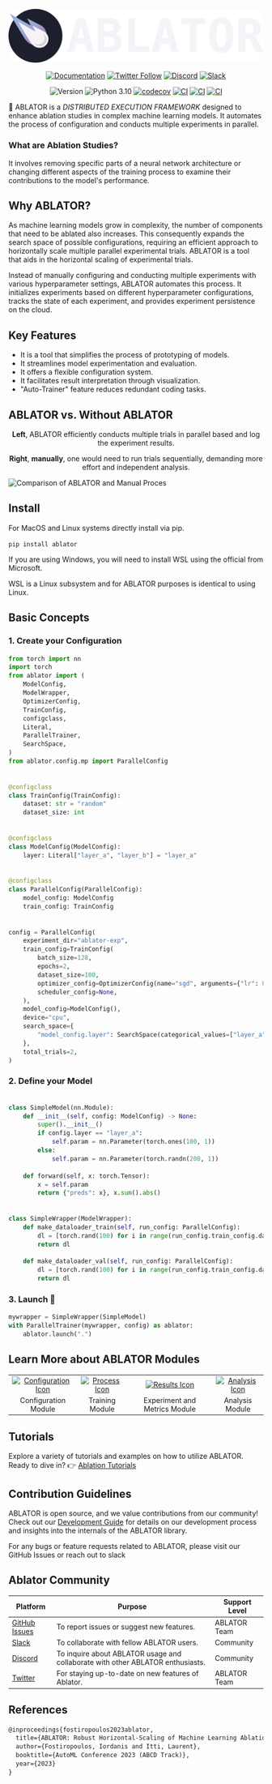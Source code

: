 

<p align="center">
  <img alt="Ablator Image" src="assets/ablator-logo.png">
</p>
<p align="center">
  <a href="https://dashboard.ablator.online/landing"><img src="https://img.shields.io/badge/docs-ABLATOR-blue" alt="Documentation"></a>
  <a href="https://twitter.com/ABLATOR_ORG"><img src="https://img.shields.io/twitter/follow/username?label=Follow&style=social" alt="Twitter Follow"></a>
  <a href="https://discord.com/invite/9dqThvGnUW"><img src="https://img.shields.io/discord/1153550638324650035?label=Discord&logo=discord" alt="Discord"></a>
  <a href="https://join.slack.com/t/ablator/shared_invite/zt-28009w2fk-fXG5Io38gjM0pnK4f4nZ9w"><img src="https://img.shields.io/badge/Slack-Join%20Us-blue?logo=slack" alt="Slack"></a>
</p>
<p align="center">
  <img src="https://img.shields.io/badge/version-1.0.1-blue" alt="Version">
  <img src="https://img.shields.io/badge/python-3.10-blue.svg" alt="Python 3.10">
  <a href="https://codecov.io/gh/fostiropoulos/ablator"><img src="https://codecov.io/gh/fostiropoulos/ablator/graph/badge.svg?token=LUGKC1R8CG" alt="codecov"></a>
  <a href="https://github.com/fostiropoulos/ablator/actions/workflows/_linux_test.yml"><img src="https://github.com/fostiropoulos/ablator/actions/workflows/_linux_test.yml/badge.svg" alt="CI"></a>
  <a href="https://github.com/fostiropoulos/ablator/actions/workflows/_mac_test.yml"><img src="https://github.com/fostiropoulos/ablator/actions/workflows/_mac_test.yml/badge.svg" alt="CI"></a>
  <a href="https://github.com/fostiropoulos/ablator/actions/workflows/_wsl_test.yml"><img src="https://github.com/fostiropoulos/ablator/actions/workflows/_wsl_test.yml/badge.svg" alt="CI"></a>
</p>

🚀 ABLATOR is a <i>DISTRIBUTED EXECUTION FRAMEWORK</i> designed to enhance ablation studies in complex machine learning models. It automates the process of configuration and conducts multiple experiments in parallel.

### What are Ablation Studies?

It involves removing specific parts of a neural network architecture or changing different aspects of the training process to examine their contributions to the model's performance.

## Why ABLATOR?

As machine learning models grow in complexity, the number of components that need to be ablated also increases. This consequently expands the search space of possible configurations, requiring an efficient approach to horizontally scale multiple parallel experimental trials. ABLATOR is a tool that aids in the horizontal scaling of experimental trials.

Instead of manually configuring and conducting multiple experiments with various hyperparameter settings, ABLATOR automates this process. It initializes experiments based on different hyperparameter configurations, tracks the state of each experiment, and provides experiment persistence on the cloud.

## Key Features

- It is a tool that simplifies the process of prototyping of models.
- It streamlines model experimentation and evaluation.
- It offers a flexible configuration system.
- It facilitates result interpretation through visualization.
- "Auto-Trainer" feature reduces redundant coding tasks.

## ABLATOR vs. Without ABLATOR

<p align='center'><b>Left</b>, ABLATOR efficiently conducts multiple trials in parallel based and log the experiment results. </p>
<p align='center'><b>Right</b>, <b>manually</b>, one would need to run trials sequentially, demanding more effort and independent analysis.
</p>

![Comparison of ABLATOR and Manual Proces](assets/ablator.png)

## Install
For MacOS and Linux systems directly install via pip.

```pip install ablator```

<p>If you are using Windows, you will need to install WSL using the official from Microsoft. </p>
<p> WSL is a Linux subsystem and for ABLATOR purposes is identical to using Linux. </p>

## Basic Concepts

### 1. Create your Configuration

```python
from torch import nn
import torch
from ablator import (
    ModelConfig,
    ModelWrapper,
    OptimizerConfig,
    TrainConfig,
    configclass,
    Literal,
    ParallelTrainer,
    SearchSpace,
)
from ablator.config.mp import ParallelConfig


@configclass
class TrainConfig(TrainConfig):
    dataset: str = "random"
    dataset_size: int


@configclass
class ModelConfig(ModelConfig):
    layer: Literal["layer_a", "layer_b"] = "layer_a"


@configclass
class ParallelConfig(ParallelConfig):
    model_config: ModelConfig
    train_config: TrainConfig


config = ParallelConfig(
    experiment_dir="ablator-exp",
    train_config=TrainConfig(
        batch_size=128,
        epochs=2,
        dataset_size=100,
        optimizer_config=OptimizerConfig(name="sgd", arguments={"lr": 0.1}),
        scheduler_config=None,
    ),
    model_config=ModelConfig(),
    device="cpu",
    search_space={
        "model_config.layer": SearchSpace(categorical_values=["layer_a", "layer_b"])
    },
    total_trials=2,
)

```

### 2. Define your Model

```python

class SimpleModel(nn.Module):
    def __init__(self, config: ModelConfig) -> None:
        super().__init__()
        if config.layer == "layer_a":
            self.param = nn.Parameter(torch.ones(100, 1))
        else:
            self.param = nn.Parameter(torch.randn(200, 1))

    def forward(self, x: torch.Tensor):
        x = self.param
        return {"preds": x}, x.sum().abs()


class SimpleWrapper(ModelWrapper):
    def make_dataloader_train(self, run_config: ParallelConfig):
        dl = [torch.rand(100) for i in range(run_config.train_config.dataset_size)]
        return dl

    def make_dataloader_val(self, run_config: ParallelConfig):
        dl = [torch.rand(100) for i in range(run_config.train_config.dataset_size)]
        return dl
```

### 3. Launch 🚀

```python
mywrapper = SimpleWrapper(SimpleModel)
with ParallelTrainer(mywrapper, config) as ablator:
    ablator.launch(".")
```

## Learn More about ABLATOR Modules

<table border="0">
    <tr>
        <td align="center">
            <a target="_blank" href="https://docs.ablator.org/en/latest/config.html">
                <img src="https://www.svgrepo.com/show/399136/wrench.svg" alt="Configuration Icon" width="30%">
            </a>
        </td>
        <td align="center">
            <a target="_blank" href="https://docs.ablator.org/en/latest/training.html">
                <img src="https://www.svgrepo.com/show/407038/person-lifting-weights.svg" alt="Process Icon" width="40%">
            </a>
        </td>
        <td align="center">
            <a target="_blank" href="https://docs.ablator.org/en/latest/results.html">
                <img src="https://www.svgrepo.com/show/398472/test-tube.svg" alt="Results Icon" width="30%">
            </a>
        </td>
        <td align="center">
            <a target="_blank" href="https://docs.ablator.org/en/latest/analysis.html">
                <img src="https://www.svgrepo.com/show/395855/bar-chart.svg" alt="Analysis Icon" width="30%">
            </a>
        </td>
    </tr>
    <tr>
        <td align="center">Configuration Module</td>
        <td align="center">Training Module</td>
        <td align="center">Experiment and Metrics Module</td>
        <td align="center">Analysis Module</td>
    </tr>
</table>

## Tutorials

Explore a variety of tutorials and examples on how to utilize ABLATOR.
Ready to dive in? 👉 [Ablation Tutorials](https://github.com/fostiropoulos/ablator-tutorials)

## Contribution Guidelines

ABLATOR is open source, and we value contributions from our community!
Check out our [Development Guide](https://github.com/fostiropoulos/ablator/blob/v0.0.1-mp-mount/DEVELOPER.md) for details on our development process and insights into the internals of the ABLATOR library.

<p>For any bugs or feature requests related to ABLATOR, please visit our GitHub Issues or reach out to slack </p>

## Ablator Community
| Platform       | Purpose                                                             | Support Level  |
|----------------|---------------------------------------------------------------------|----------------|
| [GitHub Issues](https://github.com/fostiropoulos/ablator/issues) | To report issues or suggest new features. | ABLATOR Team   |
| [Slack](https://join.slack.com/t/ablator/shared_invite/zt-28009w2fk-fXG5Io38gjM0pnK4f4nZ9w)        | To collaborate with fellow ABLATOR users.  | Community      |
| [Discord](https://discord.com/invite/9dqThvGnUW)       | To inquire about ABLATOR usage and collaborate with other ABLATOR enthusiasts. | Community      |
| [Twitter](https://twitter.com/ABLATOR_ORG)       | For staying up-to-date on new features of Ablator.               | ABLATOR Team   |

## References

```tex
@inproceedings{fostiropoulos2023ablator,
  title={ABLATOR: Robust Horizontal-Scaling of Machine Learning Ablation Experiments},
  author={Fostiropoulos, Iordanis and Itti, Laurent},
  booktitle={AutoML Conference 2023 (ABCD Track)},
  year={2023}
}
```
